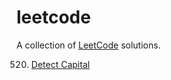# leetcode
A collection of [LeetCode](https://leetcode.com/problemset/all/) solutions.

0520. [Detect Capital](https://github.com/EthanC2/leetcode/blob/main/C%23/0520.%20Detect%20Capital.cs)
